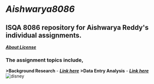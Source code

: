 # **_Aishwarya8086_**
## **ISQA 8086 repository for Aishwarya Reddy's individual assignments.**
[**_About License_**](https://github.com/aishwaryamsd/Aishwarya8086/blob/master/LICENSE)
### **The assignment topics include,**
**>Background Research** - [**_Link here_**]()
**>Data Entry Analysis** - [**_Link here_**]()
![disney]( https://clip2art.com/images/sadness-clipart-inside-out-9.jpg )
